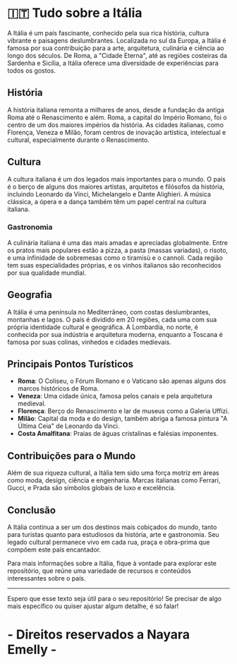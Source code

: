 # 🇮🇹 Tudo sobre a Itália

A Itália é um país fascinante, conhecido pela sua rica história, cultura vibrante e paisagens deslumbrantes. Localizada no sul da Europa, a Itália é famosa por sua contribuição para a arte, arquitetura, culinária e ciência ao longo dos séculos. De Roma, a "Cidade Eterna", até as regiões costeiras da Sardenha e Sicília, a Itália oferece uma diversidade de experiências para todos os gostos.

## História

A história italiana remonta a milhares de anos, desde a fundação da antiga Roma até o Renascimento e além. Roma, a capital do Império Romano, foi o centro de um dos maiores impérios da história. As cidades italianas, como Florença, Veneza e Milão, foram centros de inovação artística, intelectual e cultural, especialmente durante o Renascimento.

## Cultura

A cultura italiana é um dos legados mais importantes para o mundo. O país é o berço de alguns dos maiores artistas, arquitetos e filósofos da história, incluindo Leonardo da Vinci, Michelangelo e Dante Alighieri. A música clássica, a ópera e a dança também têm um papel central na cultura italiana.

### Gastronomia

A culinária italiana é uma das mais amadas e apreciadas globalmente. Entre os pratos mais populares estão a pizza, a pasta (massas variadas), o risoto, e uma infinidade de sobremesas como o tiramisù e o cannoli. Cada região tem suas especialidades próprias, e os vinhos italianos são reconhecidos por sua qualidade mundial.

## Geografia

A Itália é uma península no Mediterrâneo, com costas deslumbrantes, montanhas e lagos. O país é dividido em 20 regiões, cada uma com sua própria identidade cultural e geográfica. A Lombardia, no norte, é conhecida por sua indústria e arquitetura moderna, enquanto a Toscana é famosa por suas colinas, vinhedos e cidades medievais.

## Principais Pontos Turísticos

- **Roma**: O Coliseu, o Fórum Romano e o Vaticano são apenas alguns dos marcos históricos de Roma.
- **Veneza**: Uma cidade única, famosa pelos canais e pela arquitetura medieval.
- **Florença**: Berço do Renascimento e lar de museus como a Galeria Uffizi.
- **Milão**: Capital da moda e do design, também abriga a famosa pintura "A Última Ceia" de Leonardo da Vinci.
- **Costa Amalfitana**: Praias de águas cristalinas e falésias imponentes.

## Contribuições para o Mundo

Além de sua riqueza cultural, a Itália tem sido uma força motriz em áreas como moda, design, ciência e engenharia. Marcas italianas como Ferrari, Gucci, e Prada são símbolos globais de luxo e excelência.

## Conclusão

A Itália continua a ser um dos destinos mais cobiçados do mundo, tanto para turistas quanto para estudiosos da história, arte e gastronomia. Seu legado cultural permanece vivo em cada rua, praça e obra-prima que compõem este país encantador.

Para mais informações sobre a Itália, fique à vontade para explorar este repositório, que reúne uma variedade de recursos e conteúdos interessantes sobre o país.

---

Espero que esse texto seja útil para o seu repositório! Se precisar de algo mais específico ou quiser ajustar algum detalhe, é só falar!

# - Direitos reservados a Nayara Emelly -
